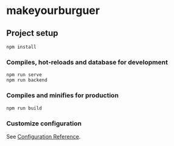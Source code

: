 # makeyourburguer

## Project setup
```
npm install
```

### Compiles, hot-reloads and database for development
```
npm run serve
npm run backend
```

### Compiles and minifies for production
```
npm run build
```

### Customize configuration
See [Configuration Reference](https://cli.vuejs.org/config/).
